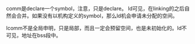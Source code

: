 comm是declare一个symbol，注意，只是declare。 ld可见，在linking的之后自然会合并。如果没有以机构定义的symbol，那么ld机会申请未分配的空间。

lcomm不是全局申明，只是局部，而且一定会预留空间，也是未初始化的。ld不可见，地址在bss段中。
